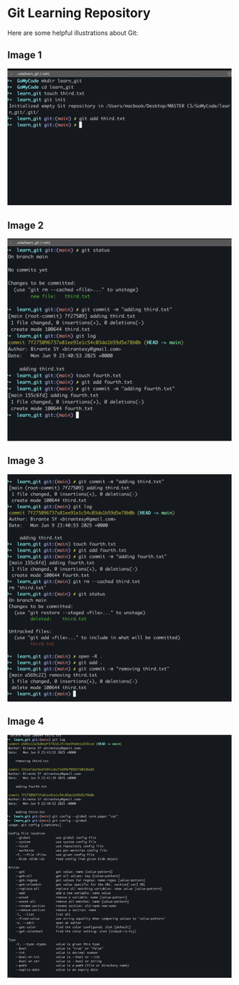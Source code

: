 # Git Learning Repository

Here are some helpful illustrations about Git:

## Image 1
![Git Image 1](assets/images/1.png)

## Image 2
![Git Image 2](assets/images/2.png)

## Image 3
![Git Image 3](assets/images/3.png)

## Image 4
![Git Image 4](assets/images/4.png)